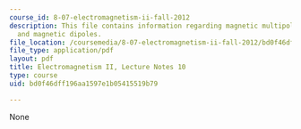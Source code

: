```yaml
---
course_id: 8-07-electromagnetism-ii-fall-2012
description: This file contains information regarding magnetic multipole expansion
  and magnetic dipoles.
file_location: /coursemedia/8-07-electromagnetism-ii-fall-2012/bd0f46dff196aa1597e1b05415519b79_MIT8_07F12_ln10.pdf
file_type: application/pdf
layout: pdf
title: Electromagnetism II, Lecture Notes 10
type: course
uid: bd0f46dff196aa1597e1b05415519b79

---
```

None